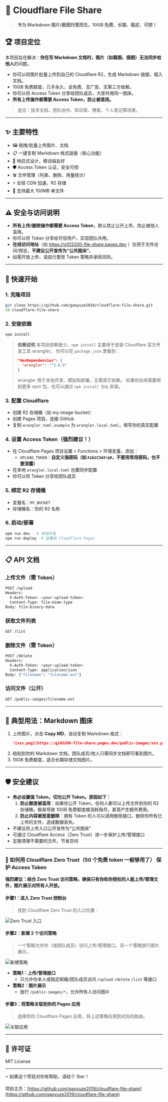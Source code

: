 # 🚀 Cloudflare File Share

> **专为 Markdown 图片/截图托管而生，10GB 免费、长期、稳定、可控！**

## 🏆 项目定位

本项目旨在解决：**你在写 Markdown 文档时，图片（如截图、插图）无法同步给他人**的问题。

- 你可以将图片批量上传到自己的 Cloudflare R2，生成 Markdown 链接，插入文档。
- 10GB 免费额度，几乎永久、全免费、无广告、无第三方依赖。
- 你可以将 Access Token 分享给团队成员，大家共用同一图床。
- **所有上传操作都需要 Access Token，防止被滥用。**

> 适合：技术文档、团队协作、知识库、博客、个人笔记等场景。

---

## ✨ 主要特性

- 🖼️ 拖拽/批量上传图片、文档
- 📋 一键复制 Markdown 格式链接（核心功能）
- 📱 响应式设计，移动端友好
- 🛡️ Access Token 认证，安全可控
- 🗑️ 文件管理（列表、删除、用量统计）
- ⚡ 全球 CDN 加速，R2 存储
- 💾 支持最大 100MB 单文件

---

## ⚠️ 安全与访问说明

- **所有上传/删除操作都需要 Access Token**，默认禁止公开上传，防止被他人滥用。
- 你可以将 Token 分享给可信用户，实现团队共用。
- **在线访问地址**（如 https://g103200-file-share.pages.dev ）仅用于文件访问/预览，**不建议公开宣传为“公共图床”**。
- 如需开放上传，请自行更改 Token 策略并承担风险。

---

## 🚀 快速开始

### 1. 克隆项目
```bash
git clone https://github.com/gaoyuze2019/cloudflare-file-share.git
cd cloudflare-file-share
```

### 2. 安装依赖
```bash
npm install
```
> **依赖说明**
> 本项目依赖极少，`npm install` 主要用于安装 Cloudflare 官方开发工具 wrangler。
> 你可以在 `package.json` 里看到：
> ```json
> "devDependencies": {
>   "wrangler": "^3.0.0"
> }
> ```
> wrangler 用于本地开发、模拟和部署，无需其它依赖。
> 如果你后续需要用到更多 npm 包，也可以通过 `npm install 包名` 安装。

### 3. 配置 Cloudflare
- 创建 R2 存储桶（如 my-image-bucket）
- 创建 Pages 项目，连接 GitHub
- 复制 `wrangler.toml.example` 为 `wrangler.local.toml`，填写你的真实配置

### 4. 设置 Access Token（强烈建议！）
- 在 Cloudflare Pages 项目设置 > Functions > 环境变量，添加：
  - `UPLOAD_TOKEN`：**自定义强密码（如 `A1b2C3d4!@#`，不要用常用密码，也不要泄露）**
- 在本地 `wrangler.local.toml` 也要同步配置
- 你可以将 Token 分享给团队成员

### 5. 绑定 R2 存储桶
- 变量名：`MY_BUCKET`
- 存储桶名：你的 R2 名称

### 6. 启动/部署
```bash
npm run dev   # 本地开发
npm run deploy  # 部署到 Cloudflare Pages
```

---

## 📋 API 文档

### 上传文件（需 Token）
```bash
POST /upload
Headers:
  X-Auth-Token: <your-upload-token>
  Content-Type: file-mime-type
Body: file-binary-data
```

### 获取文件列表
```bash
GET /list
```

### 删除文件（需 Token）
```bash
POST /delete
Headers:
  X-Auth-Token: <your-upload-token>
  Content-Type: application/json
Body: {"filename": "filename.ext"}
```

### 访问文件（公开）
```bash
GET /public-images/filename.ext
```

---

## 🎯 典型用法：Markdown 图床

1. 上传图片，点击 **Copy MD**，自动复制 Markdown 格式：
   ```markdown
   ![xxx.png](https://g103200-file-share.pages.dev/public-images/xxx.png)
   ```
2. 粘贴到你的 Markdown 文档，团队成员/他人只需同步文档即可看到图片。
3. 10GB 免费额度，适合长期存储文档图片。

---

## 🛡️ 安全建议

- **务必设置强 Token，切勿公开 Token。原因如下：**
  1. **防止额度被滥用**：如果你公开 Token，任何人都可以上传文件到你的 R2 存储桶，极易导致 10GB 免费额度被消耗殆尽，甚至产生额外费用。
  2. **防止内容被恶意删除**：拥有 Token 的人可以调用删除接口，删除你所有已上传的文件，造成数据丢失。
- 不建议将上传入口公开宣传为“公共图床”
- 可通过 Cloudflare Access（Zero Trust）进一步保护上传/管理接口
- 定期清理不需要的文件，节省空间

---

### 🚦 如何用 Cloudflare Zero Trust（50 个免费 token 一般够用了） 保护 Access Token

**强烈建议：结合 Zero Trust 访问策略，确保只有你和你授权的人能上传/管理文件，图片展示对所有人开放。**

#### 步骤1：进入 Zero Trust 控制台

> 找到 Cloudflare Zero Trust 的入口位置：

![Zero Trust 入口](https://g103200-file-share.pages.dev/public-images/2025-07-12T23-31-57-026Z-d6e066cf-3f2b-4765-b7be-01b8fbd38626.png)

#### 步骤2：新建 2 个访问策略

> 一个策略允许你（或团队成员）访问上传/管理接口，另一个策略放行图片展示。

![新建策略](https://g103200-file-share.pages.dev/public-images/2025-07-12T23-34-13-821Z-bb3bc142-ed42-4b2e-b210-d8dd86085833.png)

- **策略1：上传/管理接口**
  - 只允许你本人或指定邮箱/团队成员访问 `/upload` `/delete` `/list` 等接口
- **策略2：图片展示**
  - 放行 `/public-images/*`，允许所有人访问图片

#### 步骤3：将策略关联到你的 Pages 应用

> 选择你的 Cloudflare Pages 应用，将上述策略应用到对应的路由。

![关联应用](https://g103200-file-share.pages.dev/public-images/2025-07-12T23-34-42-660Z-28ba6f95-c34e-4aca-85c0-ec326b3b6e5b.png)

---

## 📄 许可证

MIT License

---

⭐ 如果这个项目对你有帮助，请给个 Star！

项目主页：[https://github.com/gaoyuze2019/cloudflare-file-share](https://github.com/gaoyuze2019/cloudflare-file-share)
